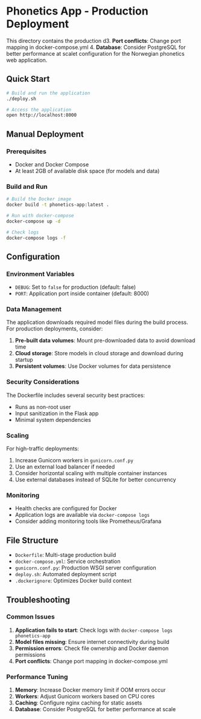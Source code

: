 # Phonetics App - Production Deployment

This directory contains the production d3. **Port conflicts**: Change port mapping in docker-compose.yml
4. **Database**: Consider PostgreSQL for better performance at scalet configuration for the Norwegian phonetics web application.

## Quick Start

```bash
# Build and run the application
./deploy.sh

# Access the application
open http://localhost:8000
```

## Manual Deployment

### Prerequisites
- Docker and Docker Compose
- At least 2GB of available disk space (for models and data)

### Build and Run
```bash
# Build the Docker image
docker build -t phonetics-app:latest .

# Run with docker-compose
docker-compose up -d

# Check logs
docker-compose logs -f
```

## Configuration

### Environment Variables
- `DEBUG`: Set to `false` for production (default: false)
- `PORT`: Application port inside container (default: 8000)

### Data Management
The application downloads required model files during the build process. For production deployments, consider:

1. **Pre-built data volumes**: Mount pre-downloaded data to avoid download time
2. **Cloud storage**: Store models in cloud storage and download during startup
3. **Persistent volumes**: Use Docker volumes for data persistence

### Security Considerations

The Dockerfile includes several security best practices:
- Runs as non-root user
- Input sanitization in the Flask app
- Minimal system dependencies

### Scaling

For high-traffic deployments:
1. Increase Gunicorn workers in `gunicorn.conf.py`
2. Use an external load balancer if needed
3. Consider horizontal scaling with multiple container instances
4. Use external databases instead of SQLite for better concurrency

### Monitoring

- Health checks are configured for Docker
- Application logs are available via `docker-compose logs`
- Consider adding monitoring tools like Prometheus/Grafana

## File Structure

- `Dockerfile`: Multi-stage production build
- `docker-compose.yml`: Service orchestration
- `gunicorn.conf.py`: Production WSGI server configuration
- `deploy.sh`: Automated deployment script
- `.dockerignore`: Optimizes Docker build context

## Troubleshooting

### Common Issues

1. **Application fails to start**: Check logs with `docker-compose logs phonetics-app`
2. **Model files missing**: Ensure internet connectivity during build
3. **Permission errors**: Check file ownership and Docker daemon permissions
4. **Port conflicts**: Change port mapping in docker-compose.yml

### Performance Tuning

1. **Memory**: Increase Docker memory limit if OOM errors occur
2. **Workers**: Adjust Gunicorn workers based on CPU cores
3. **Caching**: Configure nginx caching for static assets
4. **Database**: Consider PostgreSQL for better performance at scale
